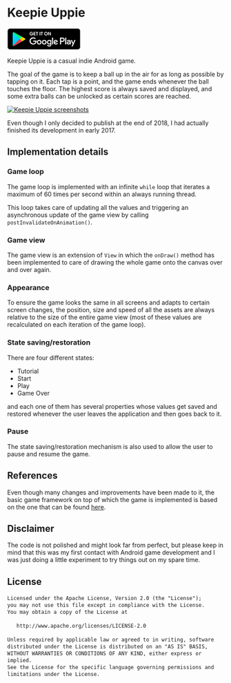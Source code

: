 # Keepie Uppie
[![Keepie Uppie](readme/google-play.png)](https://play.google.com/store/apps/details?id=com.ernestoyaquello.keepieuppie)

Keepie Uppie is a casual indie Android game.

The goal of the game is to keep a ball up in the air for as long as possible by tapping on it. Each tap is a point, and the game ends whenever the ball touches the floor. The highest score is always saved and displayed, and some extra balls can be unlocked as certain scores are reached.

[![Keepie Uppie screenshots](https://github.com/ernestoyaquello/KeepieUppieGame/blob/master/readme/screenshots.png)](https://raw.githubusercontent.com/ernestoyaquello/KeepieUppieGame/master/readme/screenshots.png)

Even though I only decided to publish at the end of 2018, I had actually finished its development in early 2017.

## Implementation details
### Game loop
The game loop is implemented with an infinite `while` loop that iterates a maximum of 60 times per second within an always running thread.

This loop takes care of updating all the values and triggering an asynchronous update of the game view by calling `postInvalidateOnAnimation()`.

### Game view
The game view is an extension of `View` in which the `onDraw()` method has been implemented to care of drawing the whole game onto the canvas over and over again.

### Appearance
To ensure the game looks the same in all screens and adapts to certain screen changes, the position, size and speed of all the assets are always relative to the size of the entire game view (most of these values are recalculated on each iteration of the game loop).

### State saving/restoration
There are four different states:

* Tutorial
* Start
* Play
* Game Over

and each one of them has several properties whose values get saved and restored whenever the user leaves the application and then goes back to it.

### Pause
The state saving/restoration mechanism is also used to allow the user to pause and resume the game.

## References
Even though many changes and improvements have been made to it, the basic game framework on top of which the game is implemented is based on the one that can be found [here](https://github.com/KamilSwojak/Ellio-android).

## Disclaimer
The code is not polished and might look far from perfect, but please keep in mind that this was my first contact with Android game development and I was just doing a little experiment to try things out on my spare time.

## License
```
Licensed under the Apache License, Version 2.0 (the "License");
you may not use this file except in compliance with the License.
You may obtain a copy of the License at

   http://www.apache.org/licenses/LICENSE-2.0

Unless required by applicable law or agreed to in writing, software
distributed under the License is distributed on an "AS IS" BASIS,
WITHOUT WARRANTIES OR CONDITIONS OF ANY KIND, either express or implied.
See the License for the specific language governing permissions and
limitations under the License.
```
